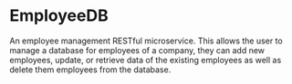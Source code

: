 # EmployeeDB
An employee management RESTful microservice. This allows the user to manage a database for employees of a  company, they can add new employees, update, or retrieve data of the existing employees as well as delete them employees from the database.
